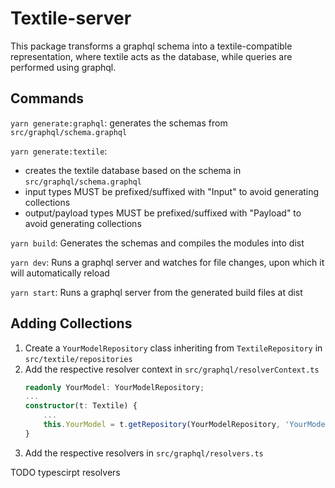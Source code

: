 # Textile-server

This package transforms a graphql schema into a textile-compatible representation, where textile acts as the database,
while queries are performed using graphql.

## Commands
`yarn generate:graphql`: generates the schemas from `src/graphql/schema.graphql`

`yarn generate:textile`: 
* creates the textile database based on the schema in `src/graphql/schema.graphql`
* input types MUST be prefixed/suffixed with "Input" to avoid generating collections
* output/payload types MUST be prefixed/suffixed with "Payload" to avoid generating collections

`yarn build`: Generates the schemas and compiles the modules into dist

`yarn dev`: Runs a graphql server and watches for file changes, upon which it will automatically reload

`yarn start`: Runs a graphql server from the generated build files at dist


## Adding Collections
1. Create a `YourModelRepository` class inheriting from `TextileRepository` in `src/textile/repositories`
1. Add the respective resolver context in `src/graphql/resolverContext.ts`
    ```ts
    readonly YourModel: YourModelRepository;
    ...
    constructor(t: Textile) {
        ...
        this.YourModel = t.getRepository(YourModelRepository, 'YourModel');
    }
    ```
1. Add the respective resolvers in `src/graphql/resolvers.ts`

TODO typescirpt resolvers

